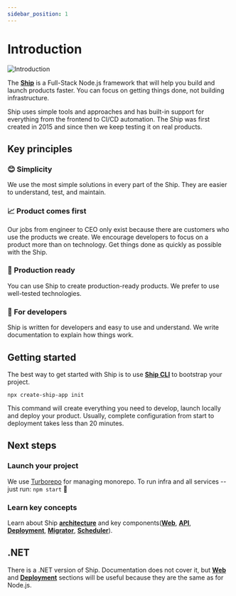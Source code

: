 ```yaml
---
sidebar_position: 1
---
```


# Introduction

![Introduction](/img/ship.png)

The **[Ship](https://ship.paralect.com/)** is a Full-Stack Node.js framework that will help you build and launch products faster. You can focus on getting things done, not building infrastructure.

Ship uses simple tools and approaches and has built-in support for everything from the frontend to CI/CD automation. The Ship was first created in 2015 and since then we keep testing it on real products.

## Key principles

### **😊 Simplicity**
We use the most simple solutions in every part of the Ship. They are easier to understand, test, and maintain.

### **📈 Product comes first**
Our jobs from engineer to CEO only exist because there are customers who use the products we create. We encourage developers to focus on a product more than on technology. Get things done as quickly as possible with the Ship.

### **🚀 Production ready**
You can use Ship to create production-ready products. We prefer to use well-tested technologies.

### **🥷 For developers**
Ship is written for developers and easy to use and understand. We write documentation to explain how things work.

## Getting started

The best way to get started with Ship is to use **[Ship CLI](./packages/create-ship-app.md)** to bootstrap your project.

```shell
npx create-ship-app init
```

This command will create everything you need to develop, launch locally and deploy your product. Usually, complete configuration from start to deployment takes less than 20 minutes.

## Next steps
### Launch your project

We use [Turborepo](https://turborepo.org/docs) for managing monorepo.
To run infra and all services -- just run: `npm start` 🚀

### Learn key concepts

Learn about Ship **[architecture](./architecture.md)**  and key components(**[Web](./web/overview.md)**, **[API](./api/overview.md)**, **[Deployment](./deployment/overview.md)**, **[Migrator](./migrator.md)**, **[Scheduler](./scheduler.md)**).

## .NET

There is a .NET version of Ship. Documentation does not cover it, but **[Web](./web/overview.md)** and **[Deployment](./deployment/overview.md)** sections will be useful because they are the same as for Node.js.
